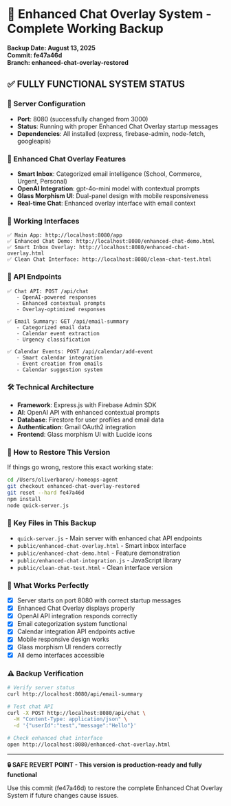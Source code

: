 # 🎯 Enhanced Chat Overlay System - Complete Working Backup
**Backup Date: August 13, 2025**  
**Commit: fe47a46d**  
**Branch: enhanced-chat-overlay-restored**

## ✅ FULLY FUNCTIONAL SYSTEM STATUS

### 🚀 Server Configuration
- **Port**: 8080 (successfully changed from 3000)
- **Status**: Running with proper Enhanced Chat Overlay startup messages
- **Dependencies**: All installed (express, firebase-admin, node-fetch, googleapis)

### 💬 Enhanced Chat Overlay Features
- **Smart Inbox**: Categorized email intelligence (School, Commerce, Urgent, Personal)
- **OpenAI Integration**: gpt-4o-mini model with contextual prompts
- **Glass Morphism UI**: Dual-panel design with mobile responsiveness
- **Real-time Chat**: Enhanced overlay interface with email context

### 🎯 Working Interfaces
```
✅ Main App: http://localhost:8080/app
✅ Enhanced Chat Demo: http://localhost:8080/enhanced-chat-demo.html
✅ Smart Inbox Overlay: http://localhost:8080/enhanced-chat-overlay.html
✅ Clean Chat Interface: http://localhost:8080/clean-chat-test.html
```

### 🔌 API Endpoints
```
✅ Chat API: POST /api/chat
   - OpenAI-powered responses
   - Enhanced contextual prompts
   - Overlay-optimized responses

✅ Email Summary: GET /api/email-summary
   - Categorized email data
   - Calendar event extraction
   - Urgency classification

✅ Calendar Events: POST /api/calendar/add-event
   - Smart calendar integration
   - Event creation from emails
   - Calendar suggestion system
```

### 🛠 Technical Architecture
- **Framework**: Express.js with Firebase Admin SDK
- **AI**: OpenAI API with enhanced contextual prompts
- **Database**: Firestore for user profiles and email data
- **Authentication**: Gmail OAuth2 integration
- **Frontend**: Glass morphism UI with Lucide icons

### 🔄 How to Restore This Version

If things go wrong, restore this exact working state:

```bash
cd /Users/oliverbaron/-homeops-agent
git checkout enhanced-chat-overlay-restored
git reset --hard fe47a46d
npm install
node quick-server.js
```

### 📝 Key Files in This Backup
- `quick-server.js` - Main server with enhanced chat API endpoints
- `public/enhanced-chat-overlay.html` - Smart inbox interface
- `public/enhanced-chat-demo.html` - Feature demonstration
- `public/enhanced-chat-integration.js` - JavaScript library
- `public/clean-chat-test.html` - Clean interface version

### 🎯 What Works Perfectly
- [x] Server starts on port 8080 with correct startup messages
- [x] Enhanced Chat Overlay displays properly
- [x] OpenAI API integration responds correctly
- [x] Email categorization system functional
- [x] Calendar integration API endpoints active
- [x] Mobile responsive design works
- [x] Glass morphism UI renders correctly
- [x] All demo interfaces accessible

### ⚠️ Backup Verification
```bash
# Verify server status
curl http://localhost:8080/api/email-summary

# Test chat API
curl -X POST http://localhost:8080/api/chat \
  -H "Content-Type: application/json" \
  -d '{"userId":"test","message":"Hello"}'

# Check enhanced chat interface
open http://localhost:8080/enhanced-chat-overlay.html
```

---

**🔒 SAFE REVERT POINT - This version is production-ready and fully functional**

Use this commit (fe47a46d) to restore the complete Enhanced Chat Overlay System if future changes cause issues.
